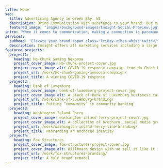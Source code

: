 ```yaml
---
title: Home
seo:
  title: Advertising Agency in Green Bay, WI
  description: Bring Communication with substance to your brand! Our marketing experts deliver complete strategic & creative content, web, digital, media, design, PR & more.
  featured_image: "images/background-images/Insight-Social-Preview.jpg"
intro: "When it comes to communication, making a connection is paramount. The last thing you need is fluff. That’s why our full-service team of marketing professionals delivers <strong><em>Communication with substance</em></strong>. We skip the jargon, buzz words and clichés to focus on what’s truly important. <strong>We believe that clear communication leads to effective communication, and effective communication leads to results!</strong>"
services:
  subhead: 'Elevate your brand <span class="friday-vibes-white">with</span> <span class="emphasis-red">ultimate efficiency.</span>'
  description: Insight offers all marketing services including a large commercial video and photography studio under one roof. Plus, you’ll gain access to a full-service team with specialized skillsets who are dedicated to making marketing an efficient, effective—and overall positive—experience.
featured_projects:
  project1:
    heading: Ho-Chunk Gaming Nekoosa
    project_cover_image: Ho-chunk-project-cover.jpg
    project_cover_image_alt: COVID 19 response campaign from Ho-Chunk Nekoosa
    project_url: /work/ho-chunk-gaming-nekoosa-campaign/
    project_title: A winning COVID-19 response
  project2:
    heading: Bank of Luxemburg
    project_cover_image: bank-of-luxemburg-project-cover.jpg
    project_cover_image_alt: A stack of Bank of Luxemburg busisness cards with new branding design
    project_url: /work/bank-of-luxemburg-branding/
    project_title: Putting “community” in community banking
  project3:
    heading: Washington Island Ferry
    project_cover_image: washington-island-ferry-project-cover.jpg
    project_cover_image_alt: A collection of brochure, social media graphics and website design created for the Washington Island Ferry rebranding
    project_url: /work/washington-island-ferry-line-branding/
    project_title: Rebranding an anchored identity
  project4:
    heading: Fox Structures
    project_cover_image: fox-structures-project-cover.jpg
    project_cover_image_alt: Billboard design with we tell it like it is ... and build it like we should! messaging
    project_url: /work/fox-structures-branding/
    project_title: A bold brand remodel
---
```

